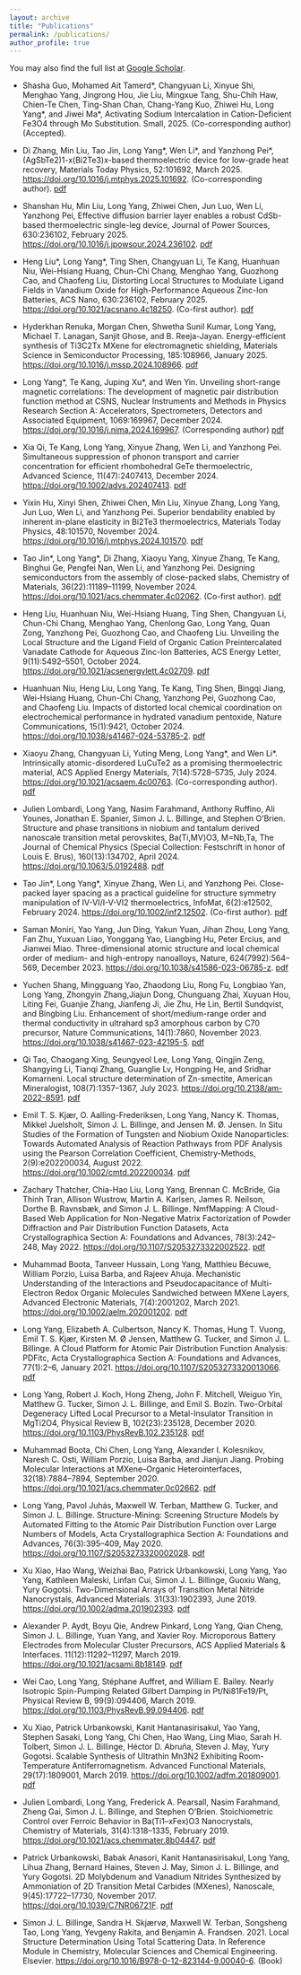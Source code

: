 ```yaml
---
layout: archive
title: "Publications"
permalink: /publications/
author_profile: true
---
```


You may also find the full list at <a href="https://scholar.google.com/citations?user=H2mOKp8AAAAJ" target="_blank">Google Scholar</a>.

-   Shasha Guo, Mohamed Ait Tamerd\*, Changyuan Li, Xinyue Shi, Menghao Yang, Jingrong Hou, Jie Liu, Mingxue Tang, Shu-Chih Haw, Chien-Te Chen, Ting-Shan Chan, Chang-Yang Kuo, Zhiwei Hu, Long Yang\*, and Jiwei Ma\*, Activating Sodium Intercalation in Cation-Deficient Fe3O4 through Mo Substitution. Small, 2025. (Co-corresponding author) (Accepted).

-   Di Zhang, Min Liu, Tao Jin, Long Yang\*, Wen Li\*, and Yanzhong Pei\*, (AgSbTe2)1-x(Bi2Te3)x-based thermoelectric device for low-grade heat recovery, Materials Today Physics, 52:101692, March 2025. https://doi.org/10.1016/j.mtphys.2025.101692. (Co-corresponding author). [pdf](/files/papers/10.1016:j.mtphys.2025.101692.pdf)

-	Shanshan Hu, Min Liu, Long Yang, Zhiwei Chen, Jun Luo, Wen Li, Yanzhong Pei, Effective diffusion barrier layer enables a robust CdSb-based thermoelectric single-leg device, Journal of Power Sources, 630:236102, February 2025. https://doi.org/10.1016/j.jpowsour.2024.236102. [pdf](files/papers/10.1016:j.jpowsour.2024.236102.pdf)

-	Heng Liu\*, Long Yang\*, Ting Shen, Changyuan Li, Te Kang, Huanhuan Niu, Wei-Hsiang Huang, Chun-Chi Chang, Menghao Yang, Guozhong Cao, and Chaofeng Liu, Distorting Local Structures to Modulate Ligand Fields in Vanadium Oxide for High-Performance Aqueous Zinc-Ion Batteries, ACS Nano, 630:236102, February 2025. https://doi.org/10.1021/acsnano.4c18250. (Co-first author). [pdf](files/papers/10.1021:acsnano.4c18250.pdf)

-	Hyderkhan Renuka, Morgan Chen, Shwetha Sunil Kumar, Long Yang, Michael T. Lanagan, Sanjit Ghose, and B. Reeja-Jayan. Energy-efficient synthesis of Ti3C2Tx MXene for electromagnetic shielding, Materials Science in Semiconductor Processing, 185:108966, January 2025. https://doi.org/10.1016/j.mssp.2024.108966. [pdf](/files/papers/10.1016:j.mssp.2024.108966.pdf)

-	Long Yang\*, Te Kang, Juping Xu\*, and Wen Yin. Unveiling short-range magnetic correlations: The development of magnetic pair distribution function method at CSNS, Nuclear Instruments and Methods in Physics Research Section A: Accelerators, Spectrometers, Detectors and Associated Equipment, 1069:169967, December 2024. https://doi.org/10.1016/j.nima.2024.169967. (Corresponding author) [pdf](/files/papers/10.1016:j.nima.2024.169967.pdf)

-	Xia Qi, Te Kang, Long Yang, Xinyue Zhang, Wen Li, and Yanzhong Pei. Simultaneous suppression of phonon transport and carrier concentration for efficient rhombohedral GeTe thermoelectric, Advanced Science, 11(47):2407413, December 2024. https://doi.org/10.1002/advs.202407413. [pdf](/files/papers/10.1002:advs.202407413.pdf)

-   Yixin Hu, Xinyi Shen, Zhiwei Chen, Min Liu, Xinyue Zhang, Long Yang, Jun Luo, Wen Li, and Yanzhong Pei. Superior bendability enabled by inherent in-plane elasticity in Bi2Te3 thermoelectrics, Materials Today Physics, 48:101570, November 2024. https://doi.org/10.1016/j.mtphys.2024.101570. [pdf](/files/papers/10.1016:j.mtphys.2024.101570.pdf)

-	Tao Jin\*, Long Yang\*, Di Zhang, Xiaoyu Yang, Xinyue Zhang, Te Kang, Binghui Ge, Pengfei Nan, Wen Li, and Yanzhong Pei. Designing semiconductors from the assembly of close-packed slabs, Chemistry of Materials, 36(22):11189–11199, November 2024. https://doi.org/10.1021/acs.chemmater.4c02062. (Co-first author). [pdf](/files/papers/10.1021:acs.chemmater.4c02062.pdf)

-   Heng Liu, Huanhuan Niu, Wei-Hsiang Huang, Ting Shen, Changyuan Li, Chun-Chi Chang, Menghao Yang, Chenlong Gao, Long Yang, Quan Zong, Yanzhong Pei, Guozhong Cao, and Chaofeng Liu. Unveiling the Local Structure and the Ligand Field of Organic Cation Preintercalated Vanadate Cathode for Aqueous Zinc-Ion Batteries, ACS Energy Letter, 9(11):5492–5501, October 2024. https://doi.org/10.1021/acsenergylett.4c02709. [pdf](/files/papers/10.1021:acsenergylett.4c02709.pdf)

-	Huanhuan Niu, Heng Liu, Long Yang, Te Kang, Ting Shen, Bingqi Jiang, Wei-Hsiang Huang, Chun-Chi Chang, Yanzhong Pei, Guozhong Cao, and Chaofeng Liu. Impacts of distorted local chemical coordination on electrochemical performance in hydrated vanadium pentoxide, Nature Communications, 15(1):9421, October 2024. https://doi.org/10.1038/s41467-024-53785-2. [pdf](/files/papers/10.1038:s41467-024-53785-2.pdf)

-	Xiaoyu Zhang, Changyuan Li, Yuting Meng, Long Yang\*, and Wen Li\*. Intrinsically atomic-disordered LuCuTe2 as a promising thermoelectric material, ACS Applied Energy Materials, 7(14):5728–5735, July 2024. https://doi.org/10.1021/acsaem.4c00763. (Co-corresponding author). [pdf](/files/papers/10.1021:acsaem.4c00763.pdf)

-	Julien Lombardi, Long Yang, Nasim Farahmand, Anthony Ruffino, Ali Younes, Jonathan E. Spanier, Simon J. L. Billinge, and Stephen O’Brien. Structure and phase transitions in niobium and tantalum derived nanoscale transition metal perovskites, Ba(Ti,MV)O3, M=Nb,Ta, The Journal of Chemical Physics (Special Collection: Festschrift in honor of Louis E. Brus), 160(13):134702, April 2024. https://doi.org/10.1063/5.0192488. [pdf](/files/papers/10.1063:5.0192488.pdf)

-	Tao Jin\*, Long Yang\*, Xinyue Zhang, Wen Li, and Yanzhong Pei. Close-packed layer spacing as a practical guideline for structure symmetry manipulation of IV-VI/I-V-VI2 thermoelectrics, InfoMat, 6(2):e12502, February 2024. https://doi.org/10.1002/inf2.12502. (Co-first author). [pdf](/files/papers/10.1002:inf2.12502.pdf)

-	Saman Moniri, Yao Yang, Jun Ding, Yakun Yuan, Jihan Zhou, Long Yang, Fan Zhu, Yuxuan Liao, Yonggang Yao, Liangbing Hu, Peter Ercius, and Jianwei Miao. Three-dimensional atomic structure and local chemical order of medium- and high-entropy nanoalloys, Nature, 624(7992):564–569, December 2023. https://doi.org/10.1038/s41586-023-06785-z. [pdf](/files/papers/10.1038:s41586-023-06785-z.pdf)

-	Yuchen Shang, Mingguang Yao, Zhaodong Liu, Rong Fu, Longbiao Yan, Long Yang, Zhongyin Zhang,Jiajun Dong, Chunguang Zhai, Xuyuan Hou, Liting Fei, Guanjie Zhang, Jianfeng Ji, Jie Zhu, He Lin, Bertil Sundqvist, and Bingbing Liu. Enhancement of short/medium-range order and thermal conductivity in ultrahard sp3 amorphous carbon by C70 precursor, Nature Communications, 14(1):7860, November 2023. https://doi.org/10.1038/s41467-023-42195-5. [pdf](/files/papers/10.1038:s41467-023-42195-5.pdf)

-	Qi Tao, Chaogang Xing, Seungyeol Lee, Long Yang, Qingjin Zeng, Shangying Li, Tianqi Zhang, Guanglie Lv, Hongping He, and Sridhar Komarneni. Local structure determination of Zn-smectite, American Mineralogist, 108(7):1357–1367, July 2023. https://doi.org/10.2138/am-2022-8591. [pdf](/files/papers/10.2138:am-2022-8591.pdf)

-	Emil T. S. Kjær, O. Aalling-Frederiksen, Long Yang, Nancy K. Thomas, Mikkel Juelsholt, Simon J. L. Billinge, and Jensen M. Ø. Jensen. In Situ Studies of the Formation of Tungsten and Niobium Oxide Nanoparticles: Towards Automated Analysis of Reaction Pathways from PDF Analysis using the Pearson Correlation Coefficient, Chemistry-Methods, 2(9):e202200034, August 2022. https://doi.org/10.1002/cmtd.202200034. [pdf](/files/papers/10.1002:cmtd.202200034.pdf)

-	Zachary Thatcher, Chia-Hao Liu, Long Yang, Brennan C. McBride, Gia Thinh Tran, Allison Wustrow, Martin A. Karlsen, James R. Neilson, Dorthe B. Ravnsbæk, and Simon J. L. Billinge. NmfMapping: A Cloud-Based Web Application for Non-Negative Matrix Factorization of Powder Diffraction and Pair Distribution Function Datasets, Acta Crystallographica Section A: Foundations and Advances, 78(3):242–248, May 2022. https://doi.org/10.1107/S2053273322002522. [pdf](/files/papers/10.1107:S2053273322002522.pdf)

-	Muhammad Boota, Tanveer Hussain, Long Yang, Matthieu Bécuwe, William Porzio, Luisa Barba, and Rajeev Ahuja. Mechanistic Understanding of the Interactions and Pseudocapacitance of Multi-Electron Redox Organic Molecules Sandwiched between MXene Layers, Advanced Electronic Materials, 7(4):2001202, March 2021. https://doi.org/10.1002/aelm.202001202. [pdf](/files/papers/10.1002:aelm.202001202.pdf)

-	Long Yang, Elizabeth A. Culbertson, Nancy K. Thomas, Hung T. Vuong, Emil T. S. Kjær, Kirsten M. Ø Jensen, Matthew G. Tucker, and Simon J. L. Billinge. A Cloud Platform for Atomic Pair Distribution Function Analysis: PDFitc, Acta Crystallographica Section A: Foundations and Advances, 77(1):2–6, January 2021.  https://doi.org/10.1107/S2053273320013066. [pdf](/files/papers/10.1107:S2053273320013066.pdf)

-	Long Yang, Robert J. Koch, Hong Zheng, John F. Mitchell, Weiguo Yin, Matthew G. Tucker, Simon J. L. Billinge, and Emil S. Bozin. Two-Orbital Degeneracy Lifted Local Precursor to a Metal-Insulator Transition in MgTi2O4, Physical Review B, 102(23):235128, December 2020. https://doi.org/10.1103/PhysRevB.102.235128. [pdf](/files/papers/10.1103:PhysRevB.102.235128.pdf)

-	Muhammad Boota, Chi Chen, Long Yang, Alexander I. Kolesnikov, Naresh C. Osti, William Porzio, Luisa Barba, and Jianjun Jiang. Probing Molecular Interactions at MXene–Organic Heterointerfaces, 32(18):7884–7894, September 2020. https://doi.org/10.1021/acs.chemmater.0c02662. [pdf](/files/papers/10.1021:acs.chemmater.0c02662.pdf)

-	Long Yang, Pavol Juhás, Maxwell W. Terban, Matthew G. Tucker, and Simon J. L. Billinge. Structure-Mining: Screening Structure Models by Automated Fitting to the Atomic Pair Distribution Function over Large Numbers of Models, Acta Crystallographica Section A: Foundations and Advances, 76(3):395–409, May 2020. https://doi.org/10.1107/S2053273320002028. [pdf](/files/papers/10.1107:S2053273320002028.pdf)

-	Xu Xiao, Hao Wang, Weizhai Bao, Patrick Urbankowski, Long Yang, Yao Yang, Kathleen Maleski, Linfan Cui, Simon J. L. Billinge, Guoxiu Wang, Yury Gogotsi. Two-Dimensional Arrays of Transition Metal Nitride Nanocrystals, Advanced Materials. 31(33):1902393, June 2019. https://doi.org/10.1002/adma.201902393. [pdf](/files/papers/10.1002:adma.201902393.pdf)

-	Alexander P. Aydt, Boyu Qie, Andrew Pinkard, Long Yang, Qian Cheng, Simon J. L. Billinge, Yuan Yang, and Xavier Roy. Microporous Battery Electrodes from Molecular Cluster Precursors, ACS Applied Materials & Interfaces. 11(12):11292–11297, March 2019. https://doi.org/10.1021/acsami.8b18149. [pdf](/files/papers/10.1021:acsami.8b18149.pdf)

-	Wei Cao, Long Yang, Stéphane Auffret, and William E. Bailey. Nearly Isotropic Spin-Pumping Related Gilbert Damping in Pt/Ni81Fe19/Pt, Physical Review B, 99(9):094406, March 2019. https://doi.org/10.1103/PhysRevB.99.094406. [pdf](/files/papers/10.1103:PhysRevB.99.094406.pdf)

-	Xu Xiao, Patrick Urbankowski, Kanit Hantanasirisakul, Yao Yang, Stephen Sasaki, Long Yang, Chi Chen, Hao Wang, Ling Miao, Sarah H. Tolbert, Simon J. L. Billinge, Héctor D. Abruña, Steven J. May, Yury Gogotsi. Scalable Synthesis of Ultrathin Mn3N2 Exhibiting Room-Temperature Antiferromagnetism. Advanced Functional Materials, 29(17):1809001, March 2019. https://doi.org/10.1002/adfm.201809001. [pdf](/files/papers/10.1002:adfm.201809001.pdf)

-	Julien Lombardi, Long Yang, Frederick A. Pearsall, Nasim Farahmand, Zheng Gai, Simon J. L. Billinge, and Stephen O’Brien. Stoichiometric Control over Ferroic Behavior in Ba(Ti1–xFex)O3 Nanocrystals, Chemistry of Materials, 31(4):1318–1335, February 2019. https://doi.org/10.1021/acs.chemmater.8b04447. [pdf](/files/papers/10.1021:acs.chemmater.8b04447.pdf)

-	Patrick Urbankowski, Babak Anasori, Kanit Hantanasirisakul, Long Yang, Lihua Zhang, Bernard Haines, Steven J. May, Simon J. L. Billinge, and Yury Gogotsi. 2D Molybdenum and Vanadium Nitrides Synthesized by Ammoniation of 2D Transition Metal Carbides (MXenes), Nanoscale, 9(45):17722–17730, November 2017. https://doi.org/10.1039/C7NR06721F. [pdf](/files/papers/10.1039:C7NR06721F.pdf)

-	Simon J. L. Billinge, Sandra H. Skjærvø, Maxwell W. Terban, Songsheng Tao, Long Yang, Yevgeny Rakita, and Benjamin A. Frandsen. 2021. Local Structure Determination Using Total Scattering Data. In Reference Module in Chemistry, Molecular Sciences and Chemical Engineering. Elsevier. https://doi.org/10.1016/B978-0-12-823144-9.00040-6. (Book)



<!-- {% include base_path %}

{% for post in site.publications reversed %}
  {% include archive-single.html %}
{% endfor %} -->



